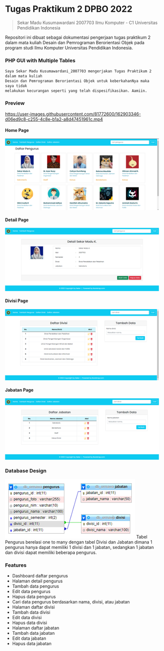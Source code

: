 # Tugas Praktikum 2 DPBO 2022
> Sekar Madu Kusumawardani
> 2007703
> Ilmu Komputer - C1
> Universitas Pendidikan Indonesia

Repositori ini dibuat sebagai dokumentasi pengerjaan tugas praktikum 2 dalam mata kuliah Desain dan Pemrograman Berorientasi Objek pada program studi Ilmu Komputer Universitas Pendidikan Indonesia.

### PHP GUI with Multiple Tables
```
Saya Sekar Madu Kusumawardani_2007703 mengerjakan Tugas Praktikum 2 dalam mata kuliah
Desain dan Pemrograman Berorientasi Objek untuk keberkahanNya maka saya tidak
melakukan kecurangan seperti yang telah dispesifikasikan. Aamiin.
```

### Preview

https://user-images.githubusercontent.com/81772600/162903346-d06ed9c8-c255-4c8e-b1a2-a8d47451961c.mp4


#### Home Page
<img src="preview1.png">

#### Detail Page
<img src="preview2.png">

#### Divisi Page
<img src="preview3.png">

#### Jabatan Page
<img src="preview4.png">

### Database Design
<img src="desain_db.png">
Tabel Pengurus berelasi one to many dengan tabel Divisi dan Jabatan dimana 1 pengurus hanya dapat memiliki 1 divisi dan 1 jabatan, sedangkan 1 jabatan dan divisi dapat memiliki beberapa pengurus.

### Features
- Dashboard daftar pengurus
- Halaman detail pengurus
- Tambah data pengurus
- Edit data pengurus
- Hapus data pengurus
- Cari data pengurus berdasarkan nama, divisi, atau jabatan
- Halaman daftar divisi
- Tambah data divisi
- Edit data divisi
- Hapus data divisi
- Halaman daftar jabatan
- Tambah data jabatan
- Edit data jabatan
- Hapus data jabatan
